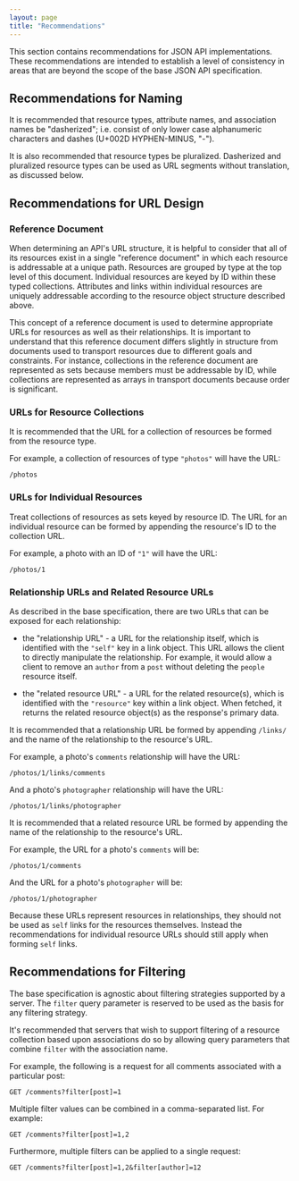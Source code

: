 ```yaml
---
layout: page
title: "Recommendations"
---
```


This section contains recommendations for JSON API implementations. These
recommendations are intended to establish a level of consistency in areas that
are beyond the scope of the base JSON API specification.

## Recommendations for Naming <a href="#naming" id="naming" class="headerlink"></a>

It is recommended that resource types, attribute names, and association
names be "dasherized"; i.e. consist of only lower case alphanumeric
characters and dashes (U+002D HYPHEN-MINUS, "-").

It is also recommended that resource types be pluralized. Dasherized and
pluralized resource types can be used as URL segments without translation,
as discussed below.

## Recommendations for URL Design <a href="#urls" id="urls" class="headerlink"></a>

### Reference Document <a href="#urls-reference-document" id="urls-reference-document" class="headerlink"></a>

When determining an API's URL structure, it is helpful to consider that all of
its resources exist in a single "reference document" in which each resource is
addressable at a unique path. Resources are grouped by type at the top level of
this document. Individual resources are keyed by ID within these typed
collections. Attributes and links within individual resources are uniquely
addressable according to the resource object structure described above.

This concept of a reference document is used to determine appropriate URLs for
resources as well as their relationships. It is important to understand that
this reference document differs slightly in structure from documents used to
transport resources due to different goals and constraints. For instance,
collections in the reference document are represented as sets because members
must be addressable by ID, while collections are represented as arrays in
transport documents because order is significant.

### URLs for Resource Collections <a href="#urls-resource-collections" id="urls-resource-collections" class="headerlink"></a>

It is recommended that the URL for a collection of resources be formed from
the resource type.

For example, a collection of resources of type `"photos"` will have the URL:

```text
/photos
```

### URLs for Individual Resources <a href="#urls-individual-resources" id="urls-individual-resources" class="headerlink"></a>

Treat collections of resources as sets keyed by resource ID. The URL for an
individual resource can be formed by appending the resource's ID to the
collection URL.

For example, a photo with an ID of `"1"` will have the URL:

```text
/photos/1
```

### Relationship URLs and Related Resource URLs <a href="#urls-relationships" id="urls-relationships" class="headerlink"></a>

As described in the base specification, there are two URLs that can be exposed
for each relationship:

* the "relationship URL" - a URL for the relationship itself, which is
identified with the `"self"` key in a link object. This URL allows the
client to directly manipulate the relationship. For example, it would allow
a client to remove an `author` from a `post` without deleting the `people`
resource itself.

* the "related resource URL" - a URL for the related resource(s), which is
identified with the `"resource"` key within a link object. When fetched, it
returns the related resource object(s) as the response's primary data.

It is recommended that a relationship URL be formed by appending `/links/` and
the name of the relationship to the resource's URL.

For example, a photo's `comments` relationship will have the URL:

```text
/photos/1/links/comments
```

And a photo's `photographer` relationship will have the URL:

```text
/photos/1/links/photographer
```

It is recommended that a related resource URL be formed by appending the name
of the relationship to the resource's URL.

For example, the URL for a photo's `comments` will be:

```text
/photos/1/comments
```

And the URL for a photo's `photographer` will be:

```text
/photos/1/photographer
```

Because these URLs represent resources in relationships, they should not be
used as `self` links for the resources themselves. Instead the recommendations
for individual resource URLs should still apply when forming `self` links.

## Recommendations for Filtering <a href="filtering" id="filtering" class="headerlink"></a>

The base specification is agnostic about filtering strategies supported by a
server. The `filter` query parameter is reserved to be used as the basis for
any filtering strategy.

It's recommended that servers that wish to support filtering of a resource
collection based upon associations do so by allowing query parameters that
combine `filter` with the association name.

For example, the following is a request for all comments associated with a
particular post:

```text
GET /comments?filter[post]=1
```

Multiple filter values can be combined in a comma-separated list. For example:

```text
GET /comments?filter[post]=1,2
```

Furthermore, multiple filters can be applied to a single request:

```text
GET /comments?filter[post]=1,2&filter[author]=12
```
